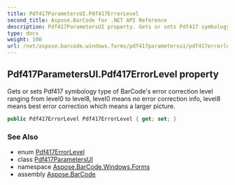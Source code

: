 ```yaml
---
title: Pdf417ParametersUI.Pdf417ErrorLevel
second_title: Aspose.BarCode for .NET API Reference
description: Pdf417ParametersUI property. Gets or sets Pdf417 symbology type of BarCodes error correction level ranging from level0 to level8 level0 means no error correction info level8 means best error correction which means a larger picture
type: docs
weight: 100
url: /net/aspose.barcode.windows.forms/pdf417parametersui/pdf417errorlevel/
---
```

## Pdf417ParametersUI.Pdf417ErrorLevel property

Gets or sets Pdf417 symbology type of BarCode's error correction level ranging from level0 to level8, level0 means no error correction info, level8 means best error correction which means a larger picture.

```csharp
public Pdf417ErrorLevel Pdf417ErrorLevel { get; set; }
```

### See Also

* enum [Pdf417ErrorLevel](../../../aspose.barcode.generation/pdf417errorlevel/)
* class [Pdf417ParametersUI](../)
* namespace [Aspose.BarCode.Windows.Forms](../../pdf417parametersui/)
* assembly [Aspose.BarCode](../../../)


